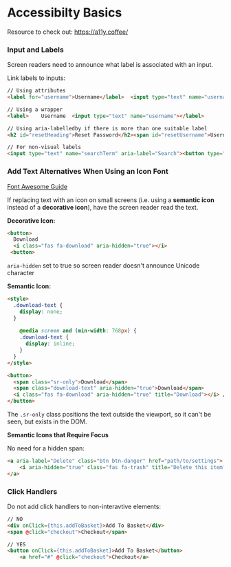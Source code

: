 # Accessibilty Basics

Resource to check out: https://a11y.coffee/



### Input and Labels

Screen readers need to announce what label is associated with an input.

Link labels to inputs:

```html
// Using attributes
<label for="username">Username</label>  <input type="text" name="username" id="username">  

// Using a wrapper
<label>    Username  <input type="text" name="username"></label>  

// Using aria-labelledby if there is more than one suitable label
<h2 id="resetHeading">Reset Password</h2><span id="resetUsername">Username</span>  <input type="text" name="username" aria-labelledby="resetHeading resetUsername">  

// For non-visual labels
<input type="text" name="searchTerm" aria-label="Search"><button type="submit">Search</button>

```



### Add Text Alternatives When Using an Icon Font

[Font Awesome Guide](https://fontawesome.com/how-to-use/on-the-web/other-topics/accessibility)

If replacing text with an icon on small screens (i.e. using a **semantic icon** instead of a **decorative icon**), have the screen reader read the text.

**Decorative Icon:**

```html
<button>  
  Download    
  <i class="fas fa-download" aria-hidden="true"></i>
 <button> 

```

`aria-hidden` set to true so screen reader doesn't announce Unicode character



**Semantic Icon:**

```html
<style>    
  .download-text {    
    display: none;  
  }   
  
	@media screen and (min-width: 768px) {    
    .download-text {      
      display: inline;    
    }  
  }
</style>  

<button>  
  <span class="sr-only">Download</span>
  <span class="download-text" aria-hidden="true">Download</span>
  <i class="fas fa-download" aria-hidden="true" title="Download"></i> // title for tooltip
</button>  

```

The `.sr-only` class positions the text outside the viewport, so it can't be seen, but exists in the DOM.



**Semantic Icons that Require Focus**

No need for a hidden span:

```html
<a aria-label="Delete" class="btn btn-danger" href="path/to/settings">
	<i aria-hidden="true" class="fas fa-trash" title="Delete this item?"></i>
</a>
```



### Click Handlers

Do not add click handlers to non-interavtive elements:

```html
// NO
<div onClick={this.addToBasket}>Add To Basket</div>    
<span @click="checkout">Checkout</span>

// YES
<button onClick={this.addToBasket}>Add To Basket</button>
	<a href="#" @click="checkout">Checkout</a>  


```

